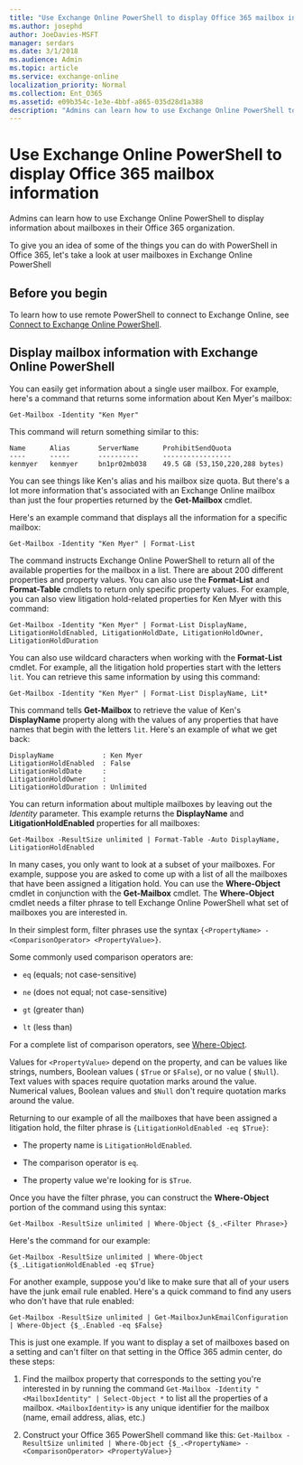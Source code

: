 ```yaml
---
title: "Use Exchange Online PowerShell to display Office 365 mailbox information"
ms.author: josephd
author: JoeDavies-MSFT
manager: serdars
ms.date: 3/1/2018
ms.audience: Admin
ms.topic: article
ms.service: exchange-online
localization_priority: Normal
ms.collection: Ent_O365
ms.assetid: e09b354c-1e3e-4bbf-a865-035d28d1a388
description: "Admins can learn how to use Exchange Online PowerShell to display information about mailboxes in their Office 365 organization."
---
```


# Use Exchange Online PowerShell to display Office 365 mailbox information

Admins can learn how to use Exchange Online PowerShell to display information about mailboxes in their Office 365 organization.
  
To give you an idea of some of the things you can do with PowerShell in Office 365, let's take a look at user mailboxes in Exchange Online PowerShell
  
## Before you begin

To learn how to use remote PowerShell to connect to Exchange Online, see [Connect to Exchange Online PowerShell](https://technet.microsoft.com/library/c8bea338-6c1a-4bdf-8de0-7895d427ee5b.aspx).
  
## Display mailbox information with Exchange Online PowerShell

You can easily get information about a single user mailbox. For example, here's a command that returns some information about Ken Myer's mailbox:
  
```
Get-Mailbox -Identity "Ken Myer"
```

This command will return something similar to this:
  
```
Name      Alias       ServerName      ProhibitSendQuota
----      -----       ----------      -----------------
kenmyer   kenmyer     bn1pr02mb038    49.5 GB (53,150,220,288 bytes)
```

You can see things like Ken's alias and his mailbox size quota. But there's a lot more information that's associated with an Exchange Online mailbox than just the four properties returned by the **Get-Mailbox** cmdlet. 
  
Here's an example command that displays all the information for a specific mailbox:
  
```
Get-Mailbox -Identity "Ken Myer" | Format-List
```

The command instructs Exchange Online PowerShell to return all of the available properties for the mailbox in a list. There are about 200 different properties and property values. You can also use the **Format-List** and **Format-Table** cmdlets to return only specific property values. For example, you can also view litigation hold-related properties for Ken Myer with this command: 
  
```
Get-Mailbox -Identity "Ken Myer" | Format-List DisplayName, LitigationHoldEnabled, LitigationHoldDate, LitigationHoldOwner, LitigationHoldDuration
```

You can also use wildcard characters when working with the **Format-List** cmdlet. For example, all the litigation hold properties start with the letters `lit`. You can retrieve this same information by using this command:
  
```
Get-Mailbox -Identity "Ken Myer" | Format-List DisplayName, Lit*
```

This command tells **Get-Mailbox** to retrieve the value of Ken's **DisplayName** property along with the values of any properties that have names that begin with the letters `lit`. Here's an example of what we get back:
  
```
DisplayName            : Ken Myer
LitigationHoldEnabled  : False
LitigationHoldDate     :
LitigationHoldOwner    :
LitigationHoldDuration : Unlimited
```

You can return information about multiple mailboxes by leaving out the _Identity_ parameter. This example returns the **DisplayName** and **LitigationHoldEnabled** properties for all mailboxes: 
  
```
Get-Mailbox -ResultSize unlimited | Format-Table -Auto DisplayName, LitigationHoldEnabled
```

In many cases, you only want to look at a subset of your mailboxes. For example, suppose you are asked to come up with a list of all the mailboxes that have been assigned a litigation hold. You can use the **Where-Object** cmdlet in conjunction with the **Get-Mailbox** cmdlet. The **Where-Object** cmdlet needs a filter phrase to tell Exchange Online PowerShell what set of mailboxes you are interested in. 
  
In their simplest form, filter phrases use the syntax `{<PropertyName> -<ComparisonOperator> <PropertyValue>}`.
  
Some commonly used comparison operators are:
  
- `eq` (equals; not case-sensitive) 
    
- `ne` (does not equal; not case-sensitive) 
    
- `gt` (greater than) 
    
- `lt` (less than) 
    
For a complete list of comparison operators, see [Where-Object](https://go.microsoft.com/fwlink/p/?linkid=113423).
  
Values for `<PropertyValue>` depend on the property, and can be values like strings, numbers, Boolean values ( `$True` or `$False`), or no value ( `$Null`). Text values with spaces require quotation marks around the value. Numerical values, Boolean values and `$Null` don't require quotation marks around the value. 
  
Returning to our example of all the mailboxes that have been assigned a litigation hold, the filter phrase is `{LitigationHoldEnabled -eq $True}`:
  
- The property name is `LitigationHoldEnabled`.
    
- The comparison operator is `eq`.
    
- The property value we're looking for is `$True`.
    
Once you have the filter phrase, you can construct the **Where-Object** portion of the command using this syntax: 
  
```
Get-Mailbox -ResultSize unlimited | Where-Object {$_.<Filter Phrase>}
```

Here's the command for our example:
  
```
Get-Mailbox -ResultSize unlimited | Where-Object {$_.LitigationHoldEnabled -eq $True}
```

For another example, suppose you'd like to make sure that all of your users have the junk email rule enabled. Here's a quick command to find any users who don't have that rule enabled:
  
```
Get-Mailbox -ResultSize unlimited | Get-MailboxJunkEmailConfiguration | Where-Object {$_.Enabled -eq $False}
```

This is just one example. If you want to display a set of mailboxes based on a setting and can't filter on that setting in the Office 365 admin center, do these steps:
  
1. Find the mailbox property that corresponds to the setting you're interested in by running the command `Get-Mailbox -Identity "<MailboxIdentity" | Select-Object *` to list all the properties of a mailbox. `<MailboxIdentity>` is any unique identifier for the mailbox (name, email address, alias, etc.) 
    
2. Construct your Office 365 PowerShell command like this: `Get-Mailbox -ResultSize unlimited | Where-Object {$_.<PropertyName> -<ComparisonOperator> <PropertyValue>}`
    

